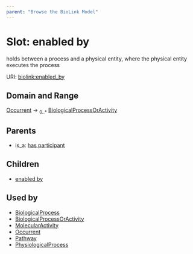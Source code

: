 ```yaml
---
parent: "Browse the BioLink Model"
---
```



# Slot: enabled by


holds between a process and a physical entity, where the physical entity executes the process

URI: [biolink:enabled_by](https://w3id.org/biolink/vocab/enabled_by)

## Domain and Range

[Occurrent](Occurrent.md) ->  <sub>0..*</sub> [BiologicalProcessOrActivity](BiologicalProcessOrActivity.md)

## Parents

 *  is_a: [has participant](has_participant.md)

## Children

 *  [enabled by](molecular_activity_enabled_by.md)

## Used by

 * [BiologicalProcess](BiologicalProcess.md)
 * [BiologicalProcessOrActivity](BiologicalProcessOrActivity.md)
 * [MolecularActivity](MolecularActivity.md)
 * [Occurrent](Occurrent.md)
 * [Pathway](Pathway.md)
 * [PhysiologicalProcess](PhysiologicalProcess.md)
